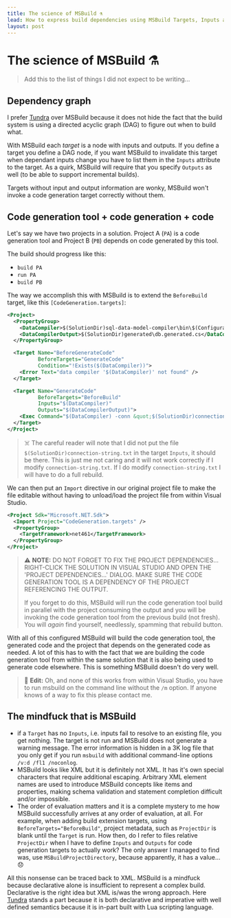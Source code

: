 ```yaml
---
title: The science of MSBuild ⚗️
lead: How to express build dependencies using MSBuild Targets, Inputs and Outputs
layout: post
---
```


# The science of MSBuild ⚗️

> Add this to the list of things I did not expect to be writing...

## Dependency graph

I prefer [Tundra](https://github.com/deplinenoise/tundra) over MSBuild because it does not hide the fact that the build system is using a directed acyclic graph (DAG) to figure out when to build what.

With MSBuild each _target_ is a node with inputs and outputs. If you define a target you define a DAG node, if you want MSBuild to invalidate this target when dependant inputs change you have to list them in the `Inputs` attribute to the target. As a quirk, MSBuild will require that you specify `Outputs` as well (to be able to support incremental builds).

Targets without input and output information are wonky, MSBuild won't invoke a code generation target correctly without them.

## Code generation tool + code generation + code

Let's say we have two projects in a solution. Project A (`PA`) is a code generation tool and Project B (`PB`) depends on code generated by this tool.

The build should progress like this:

- `build PA`
- `run PA`
- `build PB`

The way we accomplish this with MSBuild is to extend the `BeforeBuild` target, like this `[CodeGeneration.targets]`:

~~~xml
<Project>
  <PropertyGroup>
    <DataCompiler>$(SolutionDir)sql-data-model-compiler\bin\$(Configuration)\net461\sql-data-model-compiler.exe</DataCompiler>
    <DataCompilerOutput>$(SolutionDir)generated\db.generated.cs</DataCompilerOutput>
  </PropertyGroup>

  <Target Name="BeforeGenerateCode"
          BeforeTargets="GenerateCode"
          Condition="!Exists($(DataCompiler))">
    <Error Text="data compiler '$(DataCompiler)' not found" />
  </Target>

  <Target Name="GenerateCode"
          BeforeTargets="BeforeBuild"
          Inputs="$(DataCompiler)"
          Outputs="$(DataCompilerOutput)">
    <Exec Command="$(DataCompiler) -conn &quot;$(SolutionDir)connection-string.txt&quot; -output &quot;$(DataCompilerOutput)&quot;" />
  </Target>
</Project>
~~~

> ☠️ The careful reader will note that I did not put the file `$(SolutionDir)connection-string.txt` in the target `Inputs`, it should be there. This is just me not caring and it will not work correctly if I modify `connection-string.txt`. If I do modify `connection-string.txt` I will have to do a full rebuild.

We can then put an `Import` directive in our original project file to make the file editable without having to unload/load the project file from within Visual Studio.

~~~xml
<Project Sdk="Microsoft.NET.Sdk">
  <Import Project="CodeGeneration.targets" />
  <PropertyGroup>
    <TargetFramework>net461</TargetFramework>
  </PropertyGroup>
</Project>
~~~

> ⚠️ **NOTE:** DO NOT FORGET TO FIX THE PROJECT DEPENDENCIES... RIGHT-CLICK THE SOLUTION IN VISUAL STUDIO AND OPEN THE 'PROJECT DEPENDENCIES...' DIALOG. MAKE SURE THE CODE GENERATION TOOL IS A DEPENDENCY OF THE PROJECT REFERENCING THE OUTPUT.
>
> If you forget to do this, MSBuild will run the code generation tool build in parallel with the project consuming the output and you will be invoking the code generation tool from the previous build (not fresh). You will _again_ find yourself, needlessly, spamming that rebuild button.

With all of this configured MSBuild will build the code generation tool, the generated code and the project that depends on the generated code as needed. A lot of this has to with the fact that we are building the code generation tool from within the same solution that it is also being used to generate code elsewhere. This is something MSBuild doesn't do very well.

> 📝 **Edit:** Oh, and none of this works from within Visual Studio, you have to run msbuild on the command line without the `/m` option. If anyone knows of a way to fix this please contact me.

## The mindfuck that is MSBuild

- if a `Target` has no `Inputs`, i.e. inputs fail to resolve to an existing file, you get nothing. The target is not run and MSBuild does not generate a warning message. The error information is hidden in a 3K log file that you only get if you run `msbuild` with additional command-line options `/v:d /fl1 /noconlog`.
- MSBuild looks like XML but it is definitely not XML. It has it's own special characters that require additional escaping. Arbitrary XML element names are used to introduce MSBuild concepts like items and properties, making schema validation and statement completion difficult and/or impossible.
- The order of evaluation matters and it is a complete mystery to me how MSBuild successfully arrives at any order of evaluation, at all. For example, when adding build extension targets, using `BeforeTargets="BeforeBuild"`, project metadata, such as `ProjectDir` is blank until the `Target` is run. How then, do I refer to files relative `ProjectDir` when I have to define `Inputs` and `Outputs` for code generation targets to actually work? The only answer I managed to find was, use `MSBuildProjectDirectory`, because apparently, it has a value... 😞

All this nonsense can be traced back to XML. MSBuild is a mindfuck because declarative alone is insufficient to represent a complex build. Declarative is the right idea but XML is/was the wrong approach. Here [Tundra](https://github.com/deplinenoise/tundra) stands a part because it is both declarative and imperative with well defined semantics because it is in-part built with Lua scripting language.
